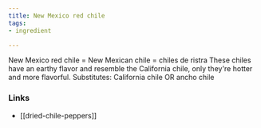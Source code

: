 ```yaml
---
title: New Mexico red chile
tags:
- ingredient

---
```

New Mexico red chile = New Mexican chile = chiles de ristra These chiles have an earthy flavor and resemble the California chile, only they're hotter and more flavorful. Substitutes: California chile OR ancho chile

### Links

* [[dried-chile-peppers]]
